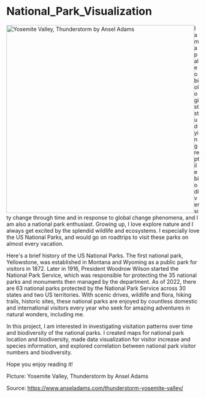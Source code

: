 # National_Park_Visualization

<img src="https://i0.wp.com/www.anseladams.com/wp-content/uploads/2021/07/50101253.jpg?w=800&ssl=1" alt="Yosemite Valley, Thunderstorm by Ansel Adams" width="490" style="float: left" />

I am a paleobiologist studying reptile biodiversity change through time and in response to global change phenomena, and I am also a national park enthusiast. Growing up, I love explore nature and I always get excited by the splendid wildlife and ecosystems. I especially love the US National Parks, and would go on roadtrips to visit these parks on almost every vacation. 

Here's a brief history of the US National Parks. The first national park, Yellowstone, was established in Montana and Wyoming as a public park for visitors in 1872. Later in 1916, President Woodrow Wilson started the National Park Service, which was responsible for protecting the 35 national parks and monuments then managed by the department. As of 2022, there are 63 national parks protected by the National Park Service across 30 states and two US territories. With scenic drives, wildlife and flora, hiking trails, historic sites, these national parks are enjoyed by countless domestic and international visitors every year who seek for amazing adventures in natural wonders, including me.

In this project, I am interested in investigating visitation patterns over time and biodiversity of the national parks. I created maps for national park location and biodiversity, made data visualization for visitor increase and species information, and explored correlation between national park visitor numbers and biodiversity.

Hope you enjoy reading it!

Picture: Yosemite Valley, Thunderstorm by Ansel Adams

Source: https://www.anseladams.com/thunderstorm-yosemite-valley/
